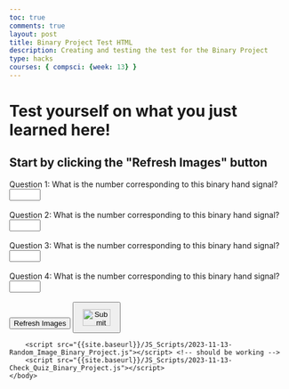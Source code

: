 ```yaml
---
toc: true
comments: true
layout: post
title: Binary Project Test HTML
description: Creating and testing the test for the Binary Project
type: hacks
courses: { compsci: {week: 13} }
---
```


<style>
    button img {
      width: 50px; /* Set the width as needed */
      height: 30px; /* Set the height as needed */
      padding: 0; /* Remove any default padding */
      margin: 10; /* Remove any default xmargin */
      border: none; /* Remove any default border */
    }
</style>


<html>
    <body>
        <h1>Test yourself on what you just learned here!</h1>
        <h2>Start by clicking the "Refresh Images" button</h2>
        <form id="quizForm">
            <!-- Question 1 -->
            <div class="questions" id="question1">
                <label for="q1">Question 1: What is the number corresponding to this binary hand signal?</label>
                <input type="number" id="q1" name="q1" min="0" max="31"> <br>
                <img id="imageq1" src="">
                <br><br>
            </div>
            <!-- Question 2 -->
            <div class="questions" id="question2">
                <label for="q2">Question 2: What is the number corresponding to this binary hand signal?</label>
                <input type="number" id="q2" name="q2" min="0" max="31"> <br>
                <img id="imageq2" src="">
                <br><br>
            </div>
            <!-- Question 3 -->
            <div class="questions" id="question3">
                <label for="q3">Question 3: What is the number corresponding to this binary hand signal?</label>
                <input type="number" id="q3" name="q3" min="0" max="31"> <br>
                <img id="imageq3" src="">
                <br><br>
            </div>
            <!-- Question 4 -->
            <div class="questions" id="question4">
                <label for="q4">Question 4: What is the number corresponding to this binary hand signal?</label>
                <input type="number" id="q4" name="q4" min="0" max="31"> <br>
                <img id="imageq4" src="">
                <br><br>
            </div>
            <!-- Button to Submit and Refresh images -->
            <button type="button" onclick="randomImage()">Refresh Images</button>
            <button type="button" onclick="checkQuiz()">
                <img src="https://i.postimg.cc/GtWHjP58/submit-1.png" alt="Submit Answer">
            </button>
        </form>
        <div id="result"></div>

        <script src="{{site.baseurl}}/JS_Scripts/2023-11-13-Random_Image_Binary_Project.js"></script> <!-- should be working -->
        <script src="{{site.baseurl}}/JS_Scripts/2023-11-13-Check_Quiz_Binary_Project.js"></script>
    </body>
</html>

